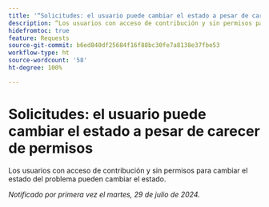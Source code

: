 ```yaml
---
title: '“Solicitudes: el usuario puede cambiar el estado a pesar de carecer de permisos”'
description: “Los usuarios con acceso de contribución y sin permisos para cambiar el estado del problema pueden cambiar el estado”.
hidefromtoc: true
feature: Requests
source-git-commit: b6ed840df25684f16f88bc30fe7a8138e37fbe53
workflow-type: ht
source-wordcount: '58'
ht-degree: 100%

---
```



# Solicitudes: el usuario puede cambiar el estado a pesar de carecer de permisos

Los usuarios con acceso de contribución y sin permisos para cambiar el estado del problema pueden cambiar el estado.

_Notificado por primera vez el martes, 29 de julio de 2024._
